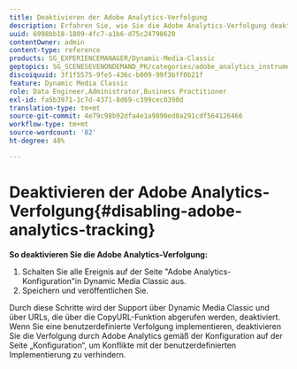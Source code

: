 ```yaml
---
title: Deaktivieren der Adobe Analytics-Verfolgung
description: Erfahren Sie, wie Sie die Adobe Analytics-Verfolgung deaktivieren.
uuid: 6998bb18-1809-4fc7-a1b6-d75c24798620
contentOwner: admin
content-type: reference
products: SG_EXPERIENCEMANAGER/Dynamic-Media-Classic
geptopics: SG_SCENESEVENONDEMAND_PK/categories/adobe_analytics_instrumentation_kit
discoiquuid: 3f1f5575-9fe5-436c-b009-99f3bff0b21f
feature: Dynamic Media Classic
role: Data Engineer,Administrator,Business Practitioner
exl-id: fa5b3971-1c7d-4371-8d69-c399cec0390d
translation-type: tm+mt
source-git-commit: 4e79c98b92dfa4e1a9890ed8a291cdf564126466
workflow-type: tm+mt
source-wordcount: '82'
ht-degree: 48%

---
```


# Deaktivieren der Adobe Analytics-Verfolgung{#disabling-adobe-analytics-tracking}

**So deaktivieren Sie die Adobe Analytics-Verfolgung:**

1. Schalten Sie alle Ereignis auf der Seite &quot;Adobe Analytics-Konfiguration&quot;in Dynamic Media Classic aus.
1. Speichern und veröffentlichen Sie.

Durch diese Schritte wird der Support über Dynamic Media Classic und über URLs, die über die CopyURL-Funktion abgerufen werden, deaktiviert. Wenn Sie eine benutzerdefinierte Verfolgung implementieren, deaktivieren Sie die Verfolgung durch Adobe Analytics gemäß der Konfiguration auf der Seite „Konfiguration“, um Konflikte mit der benutzerdefinierten Implementierung zu verhindern.
